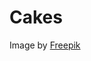 # Cakes

Image by <a href="https://www.freepik.com/free-photo/birthday-cake-blue-background_1526532.htm#query=birthday%20cakes&position=9&from_view=search&track=ais">Freepik</a>
